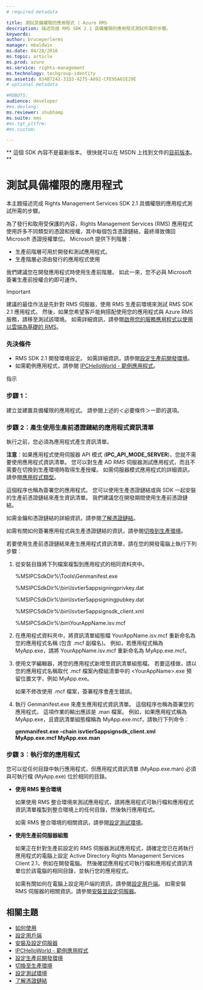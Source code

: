 ```yaml
---
# required metadata

title: 測試具備權限的應用程式 | Azure RMS
description: 描述完成 RMS SDK 2.1 具備權限的應用程式測試所需的步驟。
keywords:
author: bruceperlerms
manager: mbaldwin
ms.date: 04/28/2016
ms.topic: article
ms.prod: azure
ms.service: rights-management
ms.technology: techgroup-identity
ms.assetid: 834B7242-31D3-4275-A892-CFE95A61E29E
# optional metadata

#ROBOTS:
audience: developer
#ms.devlang:
ms.reviewer: shubhamp
ms.suite: ems
#ms.tgt_pltfrm:
#ms.custom:

---
```

** 這個 SDK 內容不是最新版本。 很快就可以在 MSDN 上找到文件的[目前版本](https://msdn.microsoft.com/library/windows/desktop/hh535290(v=vs.85).aspx)。 **
# 測試具備權限的應用程式

本主題描述完成 Rights Management Services SDK 2.1 具備權限的應用程式測試所需的步驟。

為了發行和取用受保護的內容，Rights Management Services (RMS) 應用程式使用許多不同類型的憑證和授權，其中每個包含憑證鏈結，最終導致傳回 Microsoft 憑證授權單位。 Microsoft 提供下列階層︰

-   生產前階層可用於開發和測試應用程式。
-   生產階層必須由發行的應用程式使用

我們建議您在開發應用程式時使用生產前階層。 如此一來，您不必與 Microsoft 簽署生產前授權合約即可運作。

> [!IMPORTANT]
> 建議的最佳作法是先針對 RMS 伺服器，使用 RMS 生產前環境來測試 RMS SDK 2.1 應用程式。 然後，如果您希望客戶能夠搭配使用您的應用程式與 Azure RMS 服務，請移至測試該環境。 如需詳細資訊，請參閱[啟用您的服務應用程式以使用以雲端為基礎的 RMS](how-to-use-file-api-with-aadrm-cloud.md)。

 

### 先決條件

-   RMS SDK 2.1 開發環境設定。 如需詳細資訊，請參閱[設定生產前開發環境](how-to-set-up-the-pre-production-development-environment.md)。
-   如需範例應用程式，請參閱 [IPCHelloWorld - 範例應用程式](how-to-build-your-first-application.md)。

指示

### 步驟 1：

建立並建置具備權限的應用程式。 請參閱上述的＜必要條件＞一節的選項。

### 步驟 2︰產生使用生產前憑證鏈結的應用程式資訊清單

執行之前，您必須為應用程式產生資訊清單。

**注意**：如果應用程式使用伺服器 API 模式 (**IPC\_API\_MODE\_SERVER**)，您就不需要使用應用程式資訊清單。 您可以對生產 AD RMS 伺服器測試應用程式，而且不需要在切換到生產環境時取得生產授權。 如需伺服器模式應用程式的詳細資訊，請參閱[應用程式類型](application-types.md)。

 

這個程序也稱為簽署您的應用程式。 您可以使用生產憑證鏈結或與 SDK 一起安裝的生產前憑證鏈結來產生資訊清單。 我們建議您在開發期間使用生產前憑證鏈結。

如需金鑰和憑證鏈結的詳細資訊，請參閱[了解憑證鏈結](understanding-certificate-chains.md)。

如需有關如何簽署應用程式與生產憑證鏈結的資訊，請參閱[切換到生產環境](switching-to-the-production-environment.md)。

若要使用生產前憑證鏈結來產生應用程式資訊清單，請在您的開發電腦上執行下列步驟︰

1.  從安裝目錄將下列檔案複製到應用程式的相同資料夾中。

    %MSIPCSdkDir%\\Tools\\Genmanifest.exe

    %MSIPCSdkDir%\\bin\\Isvtier5appsigningprivkey.dat

    %MSIPCSdkDir%\\bin\\Isvtier5appsigningpubkey.dat

    %MSIPCSdkDir%\\bin\\Isvtier5appsignsdk\_client.xml

    %MSIPCSdkDir%\\bin\\YourAppName.isv.mcf

2.  在應用程式資料夾中，將資訊清單組態檔 YourAppName.isv.mcf 重新命名為您的應用程式名稱 (包含 .mcf 副檔名)。 例如，若應用程式稱為 MyApp.exe，請將 YourAppName.isv.mcf 重新命名為 MyApp.exe.mcf。

3.  使用文字編輯器，將您的應用程式新增至資訊清單組態檔。 若要這樣做，請以您的應用程式名稱取代 .mcf 檔案內模組清單中的 &lt;YourAppName&gt;.exe 預留位置文字，例如 MyApp.exe。

    如果不修改使用 .mcf 檔案，簽署程序會產生錯誤。

4.  執行 Genmanifest.exe 來產生應用程式資訊清單。 這個程序也稱為簽署您的應用程式。 這項作業的輸出應該是 .man 檔案。 例如，如果應用程式稱為 MyApp.exe，且資訊清單組態檔稱為 MyApp.exe.mcf，請執行下列命令︰

    **genmanifest.exe -chain isvtier5appsignsdk\_client.xml MyApp.exe.mcf MyApp.exe.man**

### 步驟 3︰執行您的應用程式

您可以從任何目錄中執行應用程式，但應用程式資訊清單 (MyApp.exe.man) 必須與可執行檔 (MyApp.exe) 位於相同的目錄。

-   **使用 RMS 整合環境**

    如果使用 RMS 整合環境來測試應用程式，請將應用程式可執行檔和應用程式資訊清單複製到整合環境上的任何目錄，然後執行應用程式。

    如需 RMS 整合環境的相關資訊，請參閱[設定測試環境](how-to-set-up-your-test-environment.md)。

-   **使用生產前伺服器組態**

    如果正在針對生產前設定的 RMS 伺服器測試應用程式，請確定您已在將執行應用程式的電腦上設定 Active Directory Rights Management Services Client 2.1，例如在開發電腦。 然後確認應用程式可執行檔和應用程式資訊清單位於該電腦的相同目錄，並執行您的應用程式。

    如需有關如何在電腦上設定用戶端的資訊，請參閱[設定用戶端](how-to-configure-the-ad-rms-client-2-0.md)。 如需安裝 RMS 伺服器的相關資訊，請參閱[安裝並設定伺服器](how-to-install-and-configure-an-rms-server.md)。

## 相關主題

* [如何使用](how-to-use-msipc.md)
* [設定用戶端](how-to-configure-the-ad-rms-client-2-0.md)
* [安裝及設定伺服器](how-to-install-and-configure-an-rms-server.md)
* [IPCHelloWorld - 範例應用程式](how-to-build-your-first-application.md)
* [設定生產前開發環境](how-to-set-up-the-pre-production-development-environment.md)
* [切換至生產環境](switching-to-the-production-environment.md)
* [設定測試環境](how-to-set-up-your-test-environment.md)
* [了解憑證鏈結](understanding-certificate-chains.md)
 

 





<!--HONumber=Jun16_HO1-->


